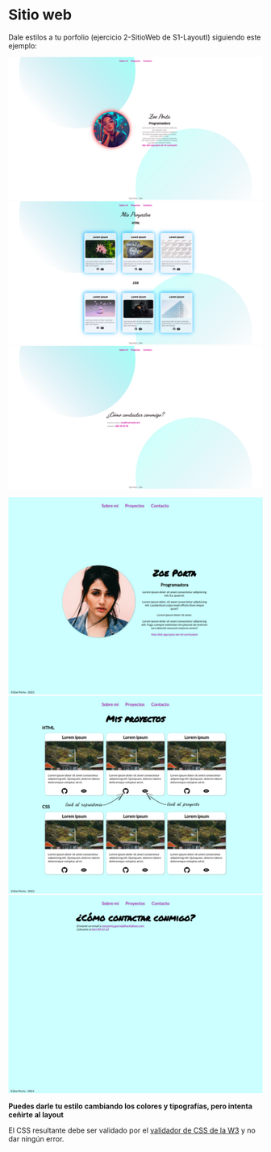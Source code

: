 # Sitio web

Dale estilos a tu porfolio (ejercicio 2-SitioWeb de S1-LayoutI) siguiendo este ejemplo:

![github1about](./imagenes/github1.png)
![github1proyectos](./imagenes/github2.png)
![github1contacto](./imagenes/github3.png)

![about](./imagenes/about.png)
![proyectos](./imagenes/proyectos.png)
![contacto](./imagenes/contacto.png)

**Puedes darle tu estilo cambiando los colores y tipografías, pero intenta ceñirte al layout**

El CSS resultante debe ser validado por el [validador de CSS de la W3](https://jigsaw.w3.org/css-validator/#validate_by_input) y no dar ningún error.
